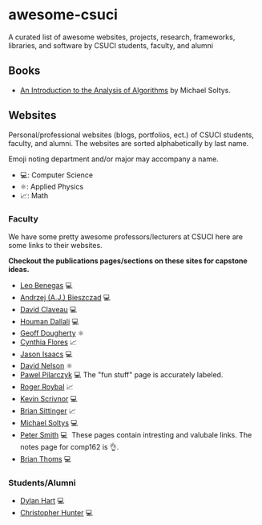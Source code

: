 # awesome-csuci
A curated list of awesome websites, projects, research, frameworks, libraries, and software by CSUCI students, faculty, and alumni

## Books
* [An Introduction to the Analysis of Algorithms](http://www.worldscientific.com/worldscibooks/10.1142/10875) by Michael Soltys.

## Websites
Personal/professional websites (blogs, portfolios, ect.) of CSUCI students, faculty, and alumni. The websites are sorted alphabetically by last name.

Emoji noting department and/or major may accompany a name.
 * 💻: Computer Science
 * ⚛️: Applied Physics
 * 📈: Math
  
### Faculty
We have some pretty awesome professors/lecturers at CSUCI here are some links to their websites.

**Checkout the publications pages/sections on these sites for capstone ideas.**

* [Leo Benegas](http://faculty.csuci.edu/leo.benegas/) 💻
* [Andrzej (A.J.) Bieszczad](http://ajb.cirainbow.csuci.edu/ajb/) 💻
* [David Claveau](http://faculty.csuci.edu/David.Claveau/) 💻
* [Houman Dallali](http://www.hdallali.com) 💻
* [Geoff Dougherty](http://faculty.csuci.edu/geoff.dougherty/) ⚛️
* [Cynthia Flores](http://cynthia.cikeys.com) 📈
* [Jason Isaacs](http://isaacs.cs.csuci.edu) 💻
* [David Nelson](http://faculty.csuci.edu/david.nelson/) ⚛️
* [Pawel Pilarczyk](http://www.pawelpilarczyk.com) 💻
  The "fun stuff" page is accurately labeled.
* [Roger Roybal](http://faculty.csuci.edu/roger.roybal/) 📈
* [Kevin Scrivnor](http://scrivnor.cikeys.com)  💻
* [Brian Sittinger](http://faculty.csuci.edu/brian.sittinger/)  📈
* [Michael Soltys](http://soltys.cs.csuci.edu) 💻
* [Peter Smith](http://faculty.csuci.edu/peter.smith/) 💻
  These pages contain intresting and valubale links. The notes page for comp162 is 👌.
* [Brian Thoms](http://www.brianthoms.com) 💻

### Students/Alumni

* [Dylan Hart](http://dylanh.art) 💻
* [Christopher Hunter](https://crhntr.com) 💻
